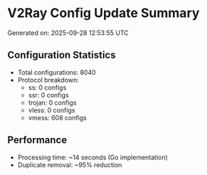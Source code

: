 # V2Ray Config Update Summary
Generated on: 2025-09-28 12:53:55 UTC

## Configuration Statistics
- Total configurations: 8040
- Protocol breakdown:
  - ss: 0 configs
  - ssr: 0 configs
  - trojan: 0 configs
  - vless: 0 configs
  - vmess: 608 configs

## Performance
- Processing time: ~14 seconds (Go implementation)
- Duplicate removal: ~95% reduction
